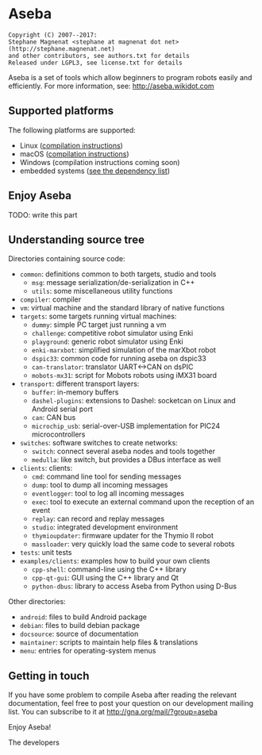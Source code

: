 # Aseba

	Copyright (C) 2007--2017:
	Stephane Magnenat <stephane at magnenat dot net> (http://stephane.magnenat.net)
	and other contributors, see authors.txt for details
	Released under LGPL3, see license.txt for details
	
Aseba is a set of tools which allow beginners to program robots easily and efficiently.
For more information, see: http://aseba.wikidot.com

## Supported platforms

The following platforms are supported:
- Linux ([compilation instructions](compile.Linux.md))
- macOS ([compilation instructions](compile.macOS.md))
- Windows (compilation instructions coming soon)
- embedded systems ([see the dependency list](compile.deps.md))

## Enjoy Aseba

TODO: write this part

## Understanding source tree

Directories containing source code:
* `common`: definitions common to both targets, studio and tools
  * `msg`: message serialization/de-serialization in C++
  * `utils`: some miscellaneous utility functions
* `compiler`: compiler
* `vm`: virtual machine and the standard library of native functions
* `targets`: some targets running virtual machines:
  * `dummy`: simple PC target just running a vm
  * `challenge`: competitive robot simulator using Enki
  * `playground`: generic robot simulator using Enki
  * `enki-marxbot`: simplified simulation of the marXbot robot
  * `dspic33`: common code for running aseba on dspic33
  * `can-translator`: translator UART<->CAN on dsPIC
  * `mobots-mx31`: script for Mobots robots using iMX31 board
* `transport`: different transport layers:
  * `buffer`: in-memory buffers
  * `dashel-plugins`: extensions to Dashel: socketcan on Linux and Android serial port
  * `can`: CAN bus
  * `microchip_usb`: serial-over-USB implementation for PIC24 microcontrollers
* `switches`: software switches to create networks:
  * `switch`: connect several aseba nodes and tools together
  * `medulla`: like switch, but provides a DBus interface as well
* `clients`: clients:
  * `cmd`: command line tool for sending messages
  * `dump`: tool to dump all incoming messages
  * `eventlogger`: tool to log all incoming messages
  * `exec`: tool to execute an external command upon the reception of an event
  * `replay`: can record and replay messages
  * `studio`: integrated development environment
  * `thymioupdater`: firmware updater for the Thymio II robot
  * `massloader`: very quickly load the same code to several robots
* `tests`: unit tests
* `examples/clients`: examples how to build your own clients
  * `cpp-shell`: command-line using the C++ library
  * `cpp-qt-gui`: GUI using the C++ library and Qt
  * `python-dbus`: library to access Aseba from Python using D-Bus

Other directories:
* `android`: files to build Android package
* `debian`: files to build debian package
* `docsource`: source of documentation
* `maintainer`: scripts to maintain help files & translations
* `menu`: entries for operating-system menus

## Getting in touch

If you have some problem to compile Aseba after reading the relevant
documentation, feel free to post your question on our development mailing
list. You can subscribe to it at http://gna.org/mail/?group=aseba

Enjoy Aseba!

The developers
